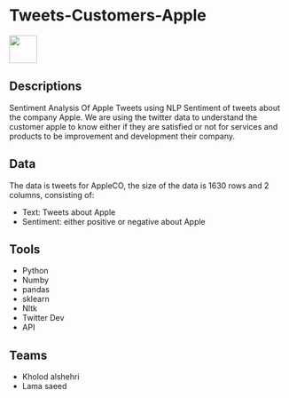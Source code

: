 # Tweets-Customers-Apple

<img src ="https://user-images.githubusercontent.com/93085248/147159311-db48baff-7696-4c52-a818-5b224d73de80.jpg" width="50">

## Descriptions

Sentiment Analysis Of Apple Tweets using NLP Sentiment of tweets about the company Apple. 
We are using the twitter data to understand the customer apple to know either if they are
satisfied or not for services and products to be improvement and development their company. 

 ## Data
 The data is tweets for AppleCO, the size of the data is 1630 rows and 2 columns, consisting of:

- Text: Tweets about Apple 
- Sentiment: either positive or negative about Apple 



## Tools


- Python
- Numby
- pandas
- sklearn
- Nltk
- Twitter Dev
- API


## Teams 

- Kholod alshehri
- Lama saeed
